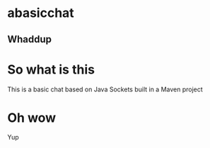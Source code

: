 # abasicchat

## Whaddup
# So what is this
This is a basic chat based on Java Sockets built in a Maven project

# Oh wow
Yup
